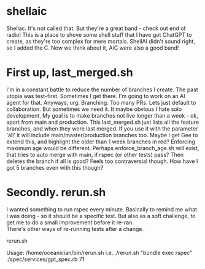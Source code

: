 # shellaic
Shellac. It's not called that. But they're a great band - check out end of radio! This is a place to shove some shell stuff that I have got ChatGPT to create, as they're too complex for mere mortals. ShellAI didn't sound right, so I added the C. Now we think about it, AiC were also a good band!

# First up, last_merged.sh

I'm in a constant battle to reduce the number of branches I create. The past utopia was test-first. Sometimes I get there. I'm going to work on an AI agent for that. Anyways, urg. Branching. Too many PRs. Lets just default to collaboration. But sometimes we need it. It maybe obvious I hate solo development.
My goal is to make branches not live longer than a week - ok, apart from main and production. 
This last_merged.sh just lists all the feature branches, and when they were last merged. If you use it with the parameter 'all' it will include main/master/production branches too. Maybe I get Gee to extend this, and highlight the older than 1 week branches in red? 
Enforcing maximum age would be different. Perhaps enforce_branch_age.sh will exist, that tries to auto merge with main, if rspec (or other tests) pass? Then deletes the branch if all is good? Feels too contraversial though. How have I got 5 branches even with this though?

# Secondly. rerun.sh

I wanted something to run rspec every minute. Basically to remind me what I was doing - so it should be a specific test. But also as a soft challenge, to get me to do a small improvement before it re-ran.  
There's other ways of re-running tests after a change. 

rerun.sh

Usage: /home/oceanician/bin/rerun.sh <command> <file-to-watch> <line-number>
i.e. ./rerun.sh "bundle exec rspec" ./spec/services/gpt_spec.rb 71
